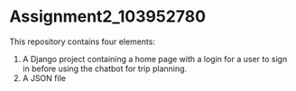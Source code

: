 # Assignment2_103952780

This repository contains four elements:

  1. A Django project containing a home page with a login for a user to sign in before using the chatbot for trip planning.
  2. A JSON file 
